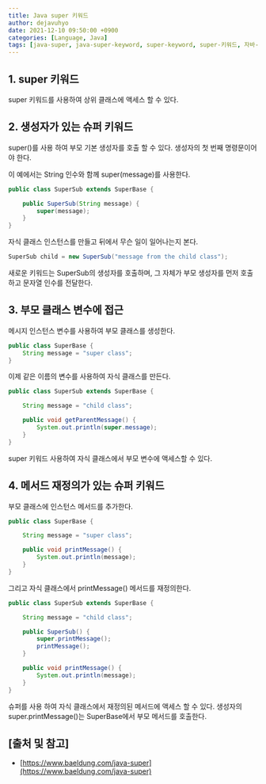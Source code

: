 ```yaml
---
title: Java super 키워드
author: dejavuhyo
date: 2021-12-10 09:50:00 +0900
categories: [Language, Java]
tags: [java-super, java-super-keyword, super-keyword, super-키워드, 자바-super]
---
```


## 1. super 키워드
super 키워드를 사용하여 상위 클래스에 액세스 할 수 있다.

## 2. 생성자가 있는 슈퍼 키워드
super()를 사용 하여 부모 기본 생성자를 호출 할 수 있다. 생성자의 첫 번째 명령문이어야 한다.

이 예에서는 String 인수와 함께 super(message)를 사용한다.

```java
public class SuperSub extends SuperBase {

    public SuperSub(String message) {
        super(message);
    }
}
```

자식 클래스 인스턴스를 만들고 뒤에서 무슨 일이 일어나는지 본다.

```java
SuperSub child = new SuperSub("message from the child class");
```

새로운 키워드는 SuperSub의 생성자를 호출하며, 그 자체가 부모 생성자를 먼저 호출하고 문자열 인수를 전달한다.

## 3. 부모 클래스 변수에 접근
메시지 인스턴스 변수를 사용하여 부모 클래스를 생성한다.

```java
public class SuperBase {
    String message = "super class";
}
```

이제 같은 이름의 변수를 사용하여 자식 클래스를 만든다.

```java
public class SuperSub extends SuperBase {

    String message = "child class";

    public void getParentMessage() {
        System.out.println(super.message);
    }
}
```

super 키워드 사용하여 자식 클래스에서 부모 변수에 액세스할 수 있다.

## 4. 메서드 재정의가 있는 슈퍼 키워드
부모 클래스에 인스턴스 메서드를 추가한다.

```java
public class SuperBase {

    String message = "super class";

    public void printMessage() {
        System.out.println(message);
    }
}
```

그리고 자식 클래스에서 printMessage() 메서드를 재정의한다.

```java
public class SuperSub extends SuperBase {

    String message = "child class";

    public SuperSub() {
        super.printMessage();
        printMessage();
    }

    public void printMessage() {
        System.out.println(message);
    }
}
```

슈퍼를 사용 하여 자식 클래스에서 재정의된 메서드에 액세스 할 수 있다. 생성자의 super.printMessage()는 SuperBase에서 부모 메서드를 호출한다.

## [출처 및 참고]
* [https://www.baeldung.com/java-super](https://www.baeldung.com/java-super)
